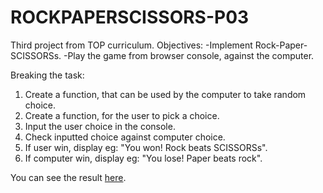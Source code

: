 # ROCKPAPERSCISSORS-P03

Third project from TOP curriculum.
Objectives: 
-Implement Rock-Paper-SCISSORSs.
-Play the game from browser console, against the computer.

Breaking the task:
1. Create a function, that can be used by the computer to take random choice.
2. Create a function, for the user to pick a choice.
3. Input the user choice in the console.
4. Check inputted choice against computer choice.
5. If user win, display eg: "You won! Rock beats SCISSORSs".
6. If computer win, display eg: "You lose! Paper beats rock". 

You can see the result <a href="#">here</a>.
